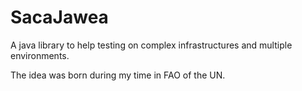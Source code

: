 SacaJawea
=========

A java library to help testing on complex infrastructures and multiple environments.

The idea was born during my time in FAO of the UN.
 
